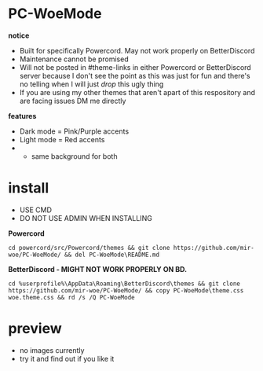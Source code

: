 # PC-WoeMode
<b> notice </b>
- Built for specifically Powercord. May not work properly on BetterDiscord
- Maintenance cannot be promised
- Will not be posted in #theme-links in either Powercord or BetterDiscord server because I don't see the point as this was just for fun and there's no telling when I will just *drop* this ugly thing
- If you are using my other themes that aren't apart of this respository and are facing issues DM me directly

<b> features </b>
- Dark mode = Pink/Purple accents
- Light mode = Red accents
- - same background for both

# install
- USE CMD
- DO NOT USE ADMIN WHEN INSTALLING

<b> Powercord </b>
```
cd powercord/src/Powercord/themes && git clone https://github.com/mir-woe/PC-WoeMode/ && del PC-WoeMode\README.md
```
<b> BetterDiscord - MIGHT NOT WORK PROPERLY ON BD. </b>
```
cd %userprofile%\AppData\Roaming\BetterDiscord\themes && git clone https://github.com/mir-woe/PC-WoeMode/ && copy PC-WoeMode\theme.css woe.theme.css && rd /s /Q PC-WoeMode
```

# preview
- no images currently
- try it and find out if you like it 